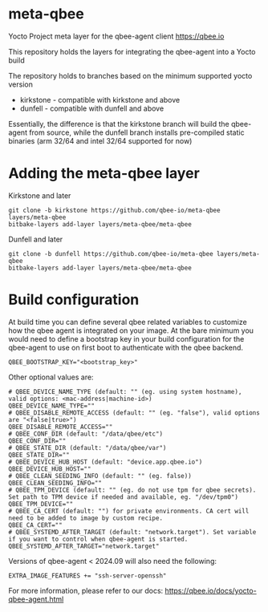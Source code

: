 # meta-qbee
Yocto Project meta layer for the qbee-agent client https://qbee.io

This repository holds the layers for integrating the qbee-agent into a Yocto build

The repository holds to branches based on the minimum supported yocto version
* kirkstone - compatible with kirkstone and above
* dunfell - compatible with dunfell and above

Essentially, the difference is that the kirkstone branch will build the qbee-agent from source, while
the dunfell branch installs pre-compiled static binaries (arm 32/64 and intel 32/64 supported for now)

# Adding the meta-qbee layer

Kirkstone and later
```
git clone -b kirkstone https://github.com/qbee-io/meta-qbee layers/meta-qbee
bitbake-layers add-layer layers/meta-qbee/meta-qbee
```

Dunfell and later
```
git clone -b dunfell https://github.com/qbee-io/meta-qbee layers/meta-qbee
bitbake-layers add-layer layers/meta-qbee/meta-qbee
```

# Build configuration

At build time you can define several qbee related variables to customize how the qbee agent is integrated on your image.
At the bare minimum you would need to define a bootstrap key in your build configuration for the qbee-agent to use
on first boot to authenticate with the qbee backend. 

```
QBEE_BOOTSTRAP_KEY="<bootstrap_key>"
```

Other optional values are:
```
# QBEE_DEVICE_NAME_TYPE (default: "" (eg. using system hostname), valid options: <mac-address|machine-id>)
QBEE_DEVICE_NAME_TYPE=""
# QBEE_DISABLE_REMOTE_ACCESS (default: "" (eg. "false"), valid options are "<false|true>")
QBEE_DISABLE_REMOTE_ACCESS=""
# QBEE_CONF_DIR (default: "/data/qbee/etc")
QBEE_CONF_DIR=""
# QBEE_STATE_DIR (default: "/data/qbee/var")
QBEE_STATE_DIR=""
# QBEE_DEVICE_HUB_HOST (default: "device.app.qbee.io")
QBEE_DEVICE_HUB_HOST=""
# QBEE_CLEAN_SEEDING_INFO (default: "" (eg. false))
QBEE_CLEAN_SEEDING_INFO=""
# QBEE_TPM_DEVICE (default: "" (eg. do not use tpm for qbee secrets). Set path to TPM device if needed and available, eg. "/dev/tpm0")
QBEE_TPM_DEVICE=""
# QBEE_CA_CERT (default: "") for private environments. CA cert will need to be added to image by custom recipe.
QBEE_CA_CERT=""
# QBEE_SYSTEMD_AFTER_TARGET (default: "network.target"). Set variable if you want to control when qbee-agent is started.
QBEE_SYSTEMD_AFTER_TARGET="network.target"
```

Versions of qbee-agent  < 2024.09 will also need the following:

```
EXTRA_IMAGE_FEATURES += "ssh-server-openssh"
```
For more information, please refer to our docs: https://qbee.io/docs/yocto-qbee-agent.html
